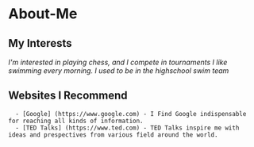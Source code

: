 # About-Me
## My Interests
_I'm interested in playing chess, and I compete in tournaments_
_I like swimming every morning. I used to be in the highschool swim team_
## Websites I Recommend
      - [Google] (https://www.google.com) - I Find Google indispensable for reaching all kinds of information.
      - [TED Talks] (https://www.ted.com) - TED Talks inspire me with ideas and prespectives from various field around the world.
